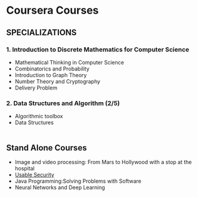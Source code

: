 # Coursera Courses

## SPECIALIZATIONS

### 1. Introduction to Discrete Mathematics for Computer Science
  - Mathematical Thinking in Computer Science
  - Combinatorics and Probability
  - Introduction to Graph Theory
  - Number Theory and Cryptography
  - Delivery Problem
  
### 2. Data Structures and Algorithm (2/5)
  - Algorithmic toolbox
  - Data Structures <br/><br/>

  
## Stand Alone Courses
  - Image and video processing: From Mars to Hollywood with a stop at the hospital
  - [Usable Security](Usable_Security)
  - Java Programming:Solving Problems with Software
  - Neural Networks and Deep Learning
